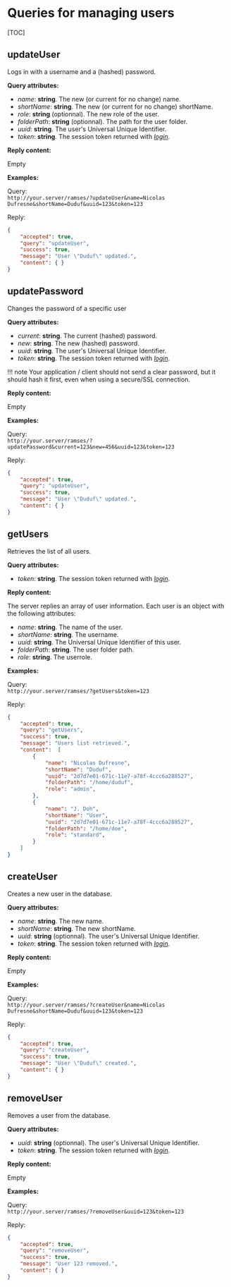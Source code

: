 # Queries for managing users

[TOC]

## updateUser

Logs in with a username and a (hashed) password.

**Query attributes:**

- *name*: **string**. The new (or current for no change) name.
- *shortName*: **string**. The new (or current for no change) shortName.
- *role*: **string** (optionnal). The new role of the user.
- *folderPath*: **string** (optionnal). The path for the user folder.
- *uuid*: **string**. The user's Universal Unique Identifier.
- *token*: **string**. The session token returned with [*login*](general.md#login).

**Reply content:**

Empty

**Examples:**

Query:  
`http://your.server/ramses/?updateUser&name=Nicolas Dufresne&shortName=Duduf&uuid=123&token=123`

Reply:

```json
{
    "accepted": true,
    "query": "updateUser",
    "success": true,
    "message": "User \"Duduf\" updated.",
    "content": { }
}
```

## updatePassword

Changes the password of a specific user

**Query attributes:**

- *current*: **string**. The current (hashed) password.
- *new*: **string**. The new (hashed) password.
- *uuid*: **string**. The user's Universal Unique Identifier.
- *token*: **string**. The session token returned with [*login*](general.md#login).

!!! note
    Your application / client should not send a clear password, but it should hash it first, even when using a secure/SSL connection.

**Reply content:**

Empty

**Examples:**

Query:  
`http://your.server/ramses/?updatePassword&current=123&new=456&uuid=123&token=123`

Reply:

```json
{
    "accepted": true,
    "query": "updateUser",
    "success": true,
    "message": "User \"Duduf\" updated.",
    "content": { }
}
```

## getUsers

Retrieves the list of all users.

**Query attributes:**

- *token*: **string**. The session token returned with [*login*](general.md#login).

**Reply content:**

The server replies an array of user information. Each user is an object with the following attributes:

- *name*: **string**. The name of the user.
- *shortName*: **string**. The username.
- *uuid*: **string**. The Universal Unique Identifier of this user.
- *folderPath*: **string**. The user folder path.
- *role*: **string**. The userrole.

**Examples:**

Query:  
`http://your.server/ramses/?getUsers&token=123`

Reply:

```json
{
    "accepted": true,
    "query": "getUsers",
    "success": true,
    "message": "Users list retrieved.",
    "content":  [
        {
            "name": "Nicolas Dufresne",
            "shortName": "Duduf",
            "uuid": "2d7d7e01-671c-11e7-a78f-4ccc6a288527",
            "folderPath": "/home/duduf",
            "role": "admin",
        },
        {
            "name": "J. Doh",
            "shortName": "User",
            "uuid": "2d7d7e01-671c-11e7-a78f-4ccc6a288527",
            "folderPath": "/home/doe",
            "role": "standard",
        }
    ]
}
```

## createUser

Creates a new user in the database.

**Query attributes:**

- *name*: **string**. The new name.
- *shortName*: **string**. The new shortName.
- *uuid*: **string** (optionnal). The user's Universal Unique Identifier.
- *token*: **string**. The session token returned with [*login*](general.md#login).

**Reply content:**

Empty

**Examples:**

Query:  
`http://your.server/ramses/?createUser&name=Nicolas Dufresne&shortName=Duduf&uuid=123&token=123`

Reply:

```json
{
    "accepted": true,
    "query": "createUser",
    "success": true,
    "message": "User \"Duduf\" created.",
    "content": { }
}
```

## removeUser

Removes a user from the database.

**Query attributes:**

- *uuid*: **string** (optionnal). The user's Universal Unique Identifier.
- *token*: **string**. The session token returned with [*login*](general.md#login).

**Reply content:**

Empty

**Examples:**

Query:  
`http://your.server/ramses/?removeUser&uuid=123&token=123`

Reply:

```json
{
    "accepted": true,
    "query": "removeUser",
    "success": true,
    "message": "User 123 removed.",
    "content": { }
}
```